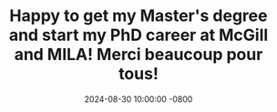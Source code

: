 ---
title: >-
    Happy to get my Master's degree and start my PhD career at McGill and MILA! Merci beaucoup pour tous!
date: 2024-08-30 10:00:00 -0800
---